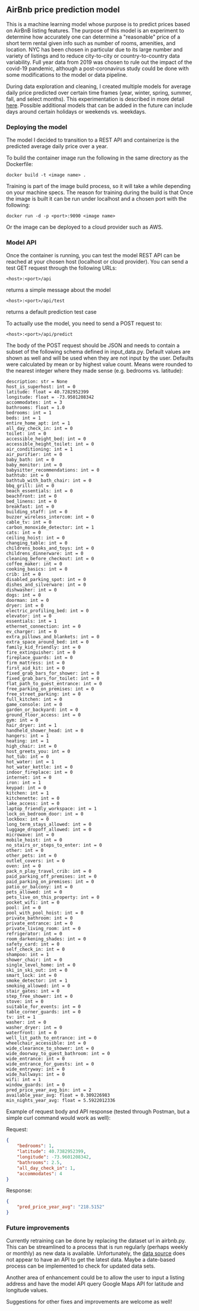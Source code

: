 <h2>AirBnb price prediction model</h2>

<p>This is a machine learning model whose purpose is to predict prices based on AirBnB listing features.  The purpose of this model is an experiment to determine how accurately one can determine a "reasonable" price of a short term rental given info such as number of rooms, amenities, and location.  NYC has been chosen in particular due to its large number and variety of listings and to reduce city-to-city or country-to-country data variability.  Full year data from 2019 was chosen to rule out the impact of the covid-19 pandemic, although a post-coronavirus study could be done with some modifications to the model or data pipeline.</p>

<p>During data exploration and cleaning, I created multiple models for average daily price predicted over certain time frames (year, winter, spring, summer, fall, and select months).  This experimentation is described in more detail <a href="https://docs.google.com/document/d/1gz1ZgBgyygkYrr9so776RsldtAkHHBHxNWZpARoW3rA/edit?usp=sharing">here</a>. Possible additional models that can be added in the future can include days around certain holidays or weekends vs. weekdays.</p>

<h3>Deploying the model</h3>

The model I decided to transition to a REST API and containerize is the predicted average daily price over a year.

To build the container image run the following in the same directory as the Dockerfile:

```
docker build -t <image name> .
```

Training is part of the image build process, so it will take a while depending on your machine specs.  The reason for training during the build is that Once the image is built it can be run under localhost and a chosen port with the following:

```
docker run -d -p <port>:9090 <image name>
```

Or the image can be deployed to a cloud provider such as AWS.

<h3>Model API</h3>

Once the container is running, you can test the model REST API can be reached at your chosen host (localhost or cloud provider).  You can send a test GET request through the following URLs:

```
<host>:<port>/api
```
returns a simple message about the model

```
<host>:<port>/api/test
```
returns a default prediction test case

To actually use the model, you need to send a POST request to:

```
<host>:<port>/api/predict
```

The body of the POST request should be JSON and needs to contain a subset of the following schema defined in input_data.py.  Default values are shown as well and will be used when they are not input by the user.  Defaults were calculated by mean or by highest value count.  Means were rounded to the nearest integer where they made sense (e.g. bedrooms vs. latitude):

    description: str = None
    host_is_superhost: int = 0
    latitude: float = 40.7282952399
    longitude: float = -73.9501208342
    accommodates: int = 3
    bathrooms: float = 1.0
    bedrooms: int = 1
    beds: int = 1
    entire_home_apt: int = 1
    all_day_check_in: int = 0
    toilet: int = 0
    accessible_height_bed: int = 0
    accessible_height_toilet: int = 0
    air_conditioning: int = 1
    air_purifier: int = 0
    baby_bath: int = 0
    baby_monitor: int = 0
    babysitter_recommendations: int = 0
    bathtub: int = 0
    bathtub_with_bath_chair: int = 0
    bbq_grill: int = 0
    beach_essentials: int = 0
    beachfront: int = 0
    bed_linens: int = 0
    breakfast: int = 0
    building_staff: int = 0
    buzzer_wireless_intercom: int = 0
    cable_tv: int = 0
    carbon_monoxide_detector: int = 1
    cats: int = 0
    ceiling_hoist: int = 0
    changing_table: int = 0
    childrens_books_and_toys: int = 0
    childrens_dinnerware: int = 0
    cleaning_before_checkout: int = 0
    coffee_maker: int = 0
    cooking_basics: int = 0
    crib: int = 0
    disabled_parking_spot: int = 0
    dishes_and_silverware: int = 0
    dishwasher: int = 0
    dogs: int = 0
    doorman: int = 0
    dryer: int = 0
    electric_profiling_bed: int = 0
    elevator: int = 0
    essentials: int = 1
    ethernet_connection: int = 0
    ev_charger: int = 0
    extra_pillows_and_blankets: int = 0
    extra_space_around_bed: int = 0
    family_kid_friendly: int = 0
    fire_extinguisher: int = 0
    fireplace_guards: int = 0
    firm_mattress: int = 0
    first_aid_kit: int = 0
    fixed_grab_bars_for_shower: int = 0
    fixed_grab_bars_for_toilet: int = 0
    flat_path_to_guest_entrance: int = 0
    free_parking_on_premises: int = 0
    free_street_parking: int = 0
    full_kitchen: int = 0
    game_console: int = 0
    garden_or_backyard: int = 0
    ground_floor_access: int = 0
    gym: int = 0
    hair_dryer: int = 1
    handheld_shower_head: int = 0
    hangers: int = 1
    heating: int = 1
    high_chair: int = 0
    host_greets_you: int = 0
    hot_tub: int = 0
    hot_water: int = 1
    hot_water_kettle: int = 0
    indoor_fireplace: int = 0
    internet: int = 0
    iron: int = 1
    keypad: int = 0
    kitchen: int = 1
    kitchenette: int = 0
    lake_access: int = 0
    laptop_friendly_workspace: int = 1
    lock_on_bedroom_door: int = 0
    lockbox: int = 0
    long_term_stays_allowed: int = 0
    luggage_dropoff_allowed: int = 0
    microwave: int = 0
    mobile_hoist: int = 0
    no_stairs_or_steps_to_enter: int = 0
    other: int = 0
    other_pets: int = 0
    outlet_covers: int = 0
    oven: int = 0
    pack_n_play_travel_crib: int = 0
    paid_parking_off_premises: int = 0
    paid_parking_on_premises: int = 0
    patio_or_balcony: int = 0
    pets_allowed: int = 0
    pets_live_on_this_property: int = 0
    pocket_wifi: int = 0
    pool: int = 0
    pool_with_pool_hoist: int = 0
    private_bathroom: int = 0
    private_entrance: int = 0
    private_living_room: int = 0
    refrigerator: int = 0
    room_darkening_shades: int = 0
    safety_card: int = 0
    self_check_in: int = 0
    shampoo: int = 1
    shower_chair: int = 0
    single_level_home: int = 0
    ski_in_ski_out: int = 0
    smart_lock: int = 0
    smoke_detector: int = 1
    smoking_allowed: int = 0
    stair_gates: int = 0
    step_free_shower: int = 0
    stove: int = 0
    suitable_for_events: int = 0
    table_corner_guards: int = 0
    tv: int = 1
    washer: int = 0
    washer_dryer: int = 0
    waterfront: int = 0
    well_lit_path_to_entrance: int = 0
    wheelchair_accessible: int = 0
    wide_clearance_to_shower: int = 0
    wide_doorway_to_guest_bathroom: int = 0
    wide_entrance: int = 0
    wide_entrance_for_guests: int = 0
    wide_entryway: int = 0
    wide_hallways: int = 0
    wifi: int = 1
    window_guards: int = 0
    pred_price_year_avg_bin: int = 2
    available_year_avg: float = 0.309226983
    min_nights_year_avg: float = 5.5922012336

Example of request body and API response (tested through Postman, but a simple curl command would work as well):

Request:
```json
{
    "bedrooms": 1,
    "latitude": 40.7382952399,
    "longitude": -73.9601208342,
    "bathrooms": 2.5,
    "all_day_check_in": 1,
    "accommodates": 4
}
```

Response:
```json
{
    "pred_price_year_avg": "218.5152"
}
```

<h3>Future improvements</h3>

Currently retraining can be done by replacing the dataset url in airbnb.py.  This can be streamlined to a process that is run regularly (perhaps weekly or monthly) as new data is available.  Unfortunately, the <a href="http://insideairbnb.com/get-the-data.html">data source</a> does not appear to have an API to get the latest data.  Maybe a date-based process can be implemented to check for updated data sets.

Another area of enhancement could be to allow the user to input a listing address and have the model API query Google Maps API for latitude and longitude values.

Suggestions for other fixes and improvements are welcome as well!